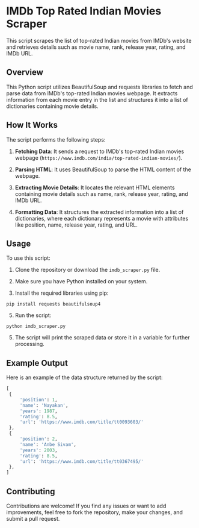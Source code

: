 # IMDb Top Rated Indian Movies Scraper

This script scrapes the list of top-rated Indian movies from IMDb's website and retrieves details such as movie name, rank, release year, rating, and IMDb URL.

## Overview

This Python script utilizes BeautifulSoup and requests libraries to fetch and parse data from IMDb's top-rated Indian movies webpage. It extracts information from each movie entry in the list and structures it into a list of dictionaries containing movie details.

## How It Works

The script performs the following steps:

1. **Fetching Data**: It sends a request to IMDb's top-rated Indian movies webpage (`https://www.imdb.com/india/top-rated-indian-movies/`).

2. **Parsing HTML**: It uses BeautifulSoup to parse the HTML content of the webpage.

3. **Extracting Movie Details**: It locates the relevant HTML elements containing movie details such as name, rank, release year, rating, and IMDb URL.

4. **Formatting Data**: It structures the extracted information into a list of dictionaries, where each dictionary represents a movie with attributes like position, name, release year, rating, and URL.

## Usage

To use this script:

1. Clone the repository or download the `imdb_scraper.py` file.

2. Make sure you have Python installed on your system.

3. Install the required libraries using pip:

```
pip install requests beautifulsoup4
```
   
5. Run the script:
```
python imdb_scraper.py
```


5. The script will print the scraped data or store it in a variable for further processing.

## Example Output

Here is an example of the data structure returned by the script:

```python
[
 {
     'position': 1,
     'name': 'Nayakan',
     'years': 1987,
     'rating': 8.5,
     'url': 'https://www.imdb.com/title/tt0093603/'
 },
 {
     'position': 2,
     'name': 'Anbe Sivam',
     'years': 2003,
     'rating': 8.5,
     'url': 'https://www.imdb.com/title/tt0367495/'
 },
]

```

## Contributing

Contributions are welcome! If you find any issues or want to add improvements, feel free to fork the repository, make your changes, and submit a pull request.

